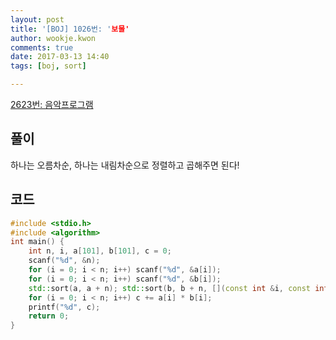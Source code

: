```yaml
---
layout: post
title: '[BOJ] 1026번: '보물'
author: wookje.kwon
comments: true
date: 2017-03-13 14:40
tags: [boj, sort]

---
```


[2623번: 음악프로그램](https://www.acmicpc.net/problem/2623)

## 풀이

하나는 오름차순, 하나는 내림차순으로 정렬하고 곱해주면 된다!

## 코드

```cpp
#include <stdio.h>
#include <algorithm>
int main() {
    int n, i, a[101], b[101], c = 0;
    scanf("%d", &n);
    for (i = 0; i < n; i++) scanf("%d", &a[i]);
    for (i = 0; i < n; i++) scanf("%d", &b[i]);
    std::sort(a, a + n); std::sort(b, b + n, [](const int &i, const int &j){return i > j;});
    for (i = 0; i < n; i++) c += a[i] * b[i];
    printf("%d", c);
    return 0;
}
```
